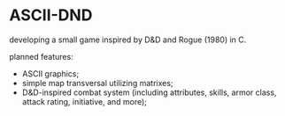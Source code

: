 # ASCII-DND

developing a small game inspired by D&D and Rogue (1980) in C.

planned features:

- ASCII graphics;
- simple map transversal utilizing matrixes;
- D&D-inspired combat system (including attributes, skills, armor class, attack rating, initiative, and more);
